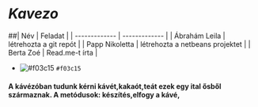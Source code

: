 # _Kavezo_
##| Név  | Feladat |
| ------------- | ------------- |
| Ábrahám Leila | létrehozta a git repót  |
| Papp Nikoletta  | létrehozta a netbeans projektet  |
| Berta Zoé  | Read.me-t írta |
- ![#f03c15](https://www.iconsdb.com/icons/download/color/f03c15/circle-16.png) `#f03c15`
#### A kávézóban tudunk kérni kávét,kakaót,teát ezek egy ital ősből származnak. A metódusok: készítés,elfogy a kávé, 
